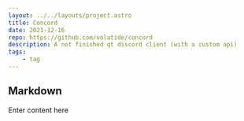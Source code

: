 ```yaml
---
layout: ../../layouts/project.astro
title: Concord
date: 2021-12-16
repo: https://github.com/volatide/concord
description: A not finished qt discord client (with a custom api)
tags:
    - tag
---
```


## Markdown
Enter content here